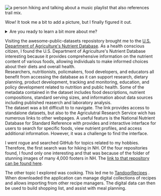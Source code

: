 <picture>
 <source media="(prefers-color-scheme: dark)" srcset="https://user-images.githubusercontent.com/62106823/242678480-e93e7584-6557-4944-92af-b52cb0c3c848.png">
 <source media="(prefers-color-scheme: light)" srcset="https://user-images.githubusercontent.com/62106823/242678480-e93e7584-6557-4944-92af-b52cb0c3c848.png">
 <img alt="a person hiking and talking about a music playlist that also references trail mix." src="https://user-images.githubusercontent.com/62106823/242678480-e93e7584-6557-4944-92af-b52cb0c3c848.png">
</picture>

Wow! It took me a bit to add a picture, but I finally figured it out. 
<details>
<summary>Are you ready to learn a bit more about me?</summary>
 
* I am currently a teen services library assistant.
* I am almost finished with my MSLIS from Drexel University.
* I love hiking, hence the meme. :upside_down_face:
* Cooking is another of my passions. :shallow_pan_of_food:
* I am training for a half marathon. :running_woman:
 </details>
<p> Visiting the awesome-public-datasets reposistory brought me to the 
<a href="https://www.ars.usda.gov/northeast-area/beltsville-md-bhnrc/beltsville-human-nutrition-research-center/methods-and-application-of-food-composition-laboratory/" target="_blank">U.S. Department of Agriculture's Nutrient Database</a>. As a health conscious citizen, I found the  U.S. Department of Agriculture's Nutrient Database interesting because it provides comprehensive information on the nutrient content of various foods, allowing individuals to make informed choices about their diets and overall health. <br>
Researchers, nutritionists, policmakers, food developers, and educators all benefit from accessing the database as it can support research, dietary planning, product development, tracking and monitoring, education, and policy development related to nutrition and public health. 
Some of the metadata contained in the dataset includes food descriptions, nutrient compositions, standard serving sizes, and information about data sources including published reaserch and laboratory analysis. <br>
The dataset was a bit difficult to to navigate. The link provides access to standalone datasets, but also to the Agriculutral Research Service wich has numerous links to other webpages. A useful featurs is the National Nutrient Database for Standard Reference with provides and interactive interface for users to search for specific foods, view nutrient profiles, and access additional information. However, it was a challenge to find the interface. </p> 

 <p> I went rogue and searched GitHub for topics related to my hobbies. Therefore, the first search was for hiking in NH. Of the four repositories found, I found only one interesting  and that was because of the folder of stunning images of many 4,000 footers in NH. The <a href="https://github.com/DawnSirois/Final-Project-NH4000.github.io" target="_blank">link to that repository can be found here</a>. </p>
<p> The other topic I explored was cooking. This led me to <a href="https://github.com/TandoorRecipes/recipes"target="_blank">TandoorRecipes</a> . When downloaded the application can manage digital collections of recipes and allows importing from other recipe managers. The digital data can then be used to build shopping list, and assist with  meal planning.  </p> 
